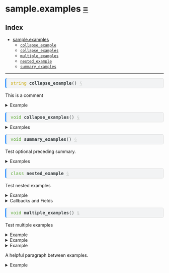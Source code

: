 sample.examples [&equiv;](../index.md)
======================================

Index
-----

-   <a href="../sample/examples.md" id="index-link" class="link">sample.examples</a>
    -   <a href="../sample/examples.md#sample-examples-collapse_example" id="index-link" class="link"><code>collapse_example</code></a>
    -   <a href="../sample/examples.md#sample-examples-collapse_examples" id="index-link" class="link"><code>collapse_examples</code></a>
    -   <a href="../sample/examples.md#sample-examples-multiple_examples" id="index-link" class="link"><code>multiple_examples</code></a>
    -   <a href="../sample/examples.md#sample-examples-nested_example" id="index-link" class="link"><code>nested_example</code></a>
    -   <a href="../sample/examples.md#sample-examples-summary_examples" id="index-link" class="link"><code>summary_examples</code></a>

------------------------------------------------------------------------

<pre style="font-family:monospace;background-color:#f2f3f4;color:#373d3f;border:1px solid #dddddd;border-left:3px solid #0080ff;border-radius:5px 5px 5px 5px;margin-bottom:0.5em;padding:0.5em 1em 0.5em 1em">
<span style="color:#cfb017">string</span> <span style="font-weight:bold">collapse_example</span>() <a style="color:#c5c8c6" href="#sample-examples-collapse_example" id="sample-examples-collapse_example">§</a>
</pre>

This is a comment

<details>
<summary>Example</summary>

``` kanagawa
>>> collapse_example()
"hello"
```

</details>
<pre style="font-family:monospace;background-color:#f2f3f4;color:#373d3f;border:1px solid #dddddd;border-left:3px solid #0080ff;border-radius:5px 5px 5px 5px;margin-bottom:0.5em;padding:0.5em 1em 0.5em 1em">
<span style="color:#60ac39">void</span> <span style="font-weight:bold">collapse_examples</span>() <a style="color:#c5c8c6" href="#sample-examples-collapse_examples" id="sample-examples-collapse_examples">§</a>
</pre>
<details>
<summary>Examples</summary>

``` kanagawa
>>> collapse_examples()
"hello"

>>> collapse_examples()
"world"
```

</details>
<pre style="font-family:monospace;background-color:#f2f3f4;color:#373d3f;border:1px solid #dddddd;border-left:3px solid #0080ff;border-radius:5px 5px 5px 5px;margin-bottom:0.5em;padding:0.5em 1em 0.5em 1em">
<span style="color:#60ac39">void</span> <span style="font-weight:bold">summary_examples</span>() <a style="color:#c5c8c6" href="#sample-examples-summary_examples" id="sample-examples-summary_examples">§</a>
</pre>

Test optional preceding summary.

<details>
<summary>Examples</summary>

``` kanagawa
>>> shift_array_left<4>({0, 1, 2, 3, 4}, 10);
{0, 0, 0, 0}
```

Shift 5 left by 0:

``` kanagawa
>>> shift_array_left<5>({0, 1, 2, 3, 4}, 0);
{0, 1, 2, 3, 4}
```

Shift 5 left by 2 and return 4:

``` kanagawa
>>> shift_array_left<4>({0, 1, 2, 3, 4}, 2);
{0, 0, 0, 1}
```

</details>
<pre style="font-family:monospace;background-color:#f2f3f4;color:#373d3f;border:1px solid #dddddd;border-left:3px solid #0080ff;border-radius:5px 5px 5px 5px;margin-bottom:0.5em;padding:0.5em 1em 0.5em 1em">
<span style="color:#60ac39">class</span> <span style="font-weight:bold">nested_example</span> <a style="color:#c5c8c6" href="#sample-examples-nested_example" id="sample-examples-nested_example">§</a>
</pre>

Test nested examples

<details>
<summary>Example</summary>

``` kanagawa
>>> some_example()
output
```

</details>
<details>

<summary>Callbacks and Fields</summary>

-   <pre style="font-family:monospace;background-color:#f2f3f4;color:#373d3f;border:1px solid #dddddd;border-left:3px solid #0080ff;border-radius:5px 5px 5px 5px;margin-bottom:0.5em;padding:0.5em 1em 0.5em 1em">
    <span style="color:#60ac39">const</span> <span style="color:#60ac39">auto</span> <span style="font-weight:bold">variable</span> <a style="color:#c5c8c6" href="#sample-examples-nested_example-variable" id="sample-examples-nested_example-variable">§</a>
    </pre>
    <details>
    <summary>Example</summary>

    ``` kanagawa
    >>> some_nested_example()
    output
    ```

    </details>

</details>
<pre style="font-family:monospace;background-color:#f2f3f4;color:#373d3f;border:1px solid #dddddd;border-left:3px solid #0080ff;border-radius:5px 5px 5px 5px;margin-bottom:0.5em;padding:0.5em 1em 0.5em 1em">
<span style="color:#60ac39">void</span> <span style="font-weight:bold">multiple_examples</span>() <a style="color:#c5c8c6" href="#sample-examples-multiple_examples" id="sample-examples-multiple_examples">§</a>
</pre>

Test multiple examples

<details>
<summary>Example</summary>

``` kanagawa
>>> one_example()
1
```

</details>
<details>
<summary>Example</summary>

``` kanagawa
>>> two_example()
2
```

</details>
<details>
<summary>Example</summary>

``` kanagawa
>>> three_example()
3
```

</details>

A helpful paragraph between examples.

<details>
<summary>Example</summary>

``` kanagawa
>>> four_example()
4
```

</details>
